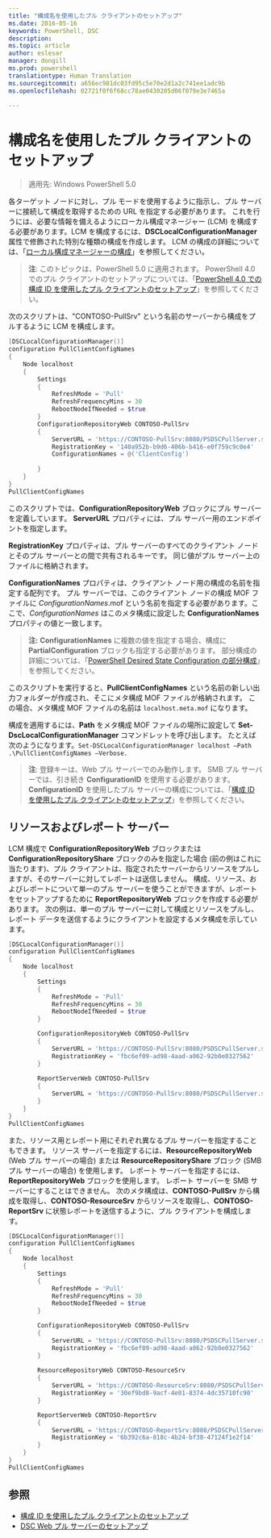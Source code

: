 ```yaml
---
title: "構成名を使用したプル クライアントのセットアップ"
ms.date: 2016-05-16
keywords: PowerShell, DSC
description: 
ms.topic: article
author: eslesar
manager: dongill
ms.prod: powershell
translationtype: Human Translation
ms.sourcegitcommit: a656ec981dc03fd95c5e70e2d1a2c741ee1adc9b
ms.openlocfilehash: 02721f0f6f68cc78ae0430205d06f079e3e7465a

---
```


# 構成名を使用したプル クライアントのセットアップ

> 適用先: Windows PowerShell 5.0

各ターゲット ノードに対し、プル モードを使用するように指示し、プル サーバーに接続して構成を取得するための URL を指定する必要があります。 これを行うには、必要な情報を備えるようにローカル構成マネージャー (LCM) を構成する必要があります。LCM を構成するには、**DSCLocalConfigurationManager** 属性で修飾された特別な種類の構成を作成します。 LCM の構成の詳細については、「[ローカル構成マネージャーの構成](metaConfig.md)」を参照してください。

> **注**: このトピックは、PowerShell 5.0 に適用されます。 PowerShell 4.0 でのプル クライアントのセットアップについては、「[PowerShell 4.0 での構成 ID を使用したプル クライアントのセットアップ](pullClientConfigID4.md)」を参照してください。

次のスクリプトは、"CONTOSO-PullSrv" という名前のサーバーから構成をプルするように LCM を構成します。

```powershell
[DSCLocalConfigurationManager()]
configuration PullClientConfigNames
{
    Node localhost
    {
        Settings
        {
            RefreshMode = 'Pull'
            RefreshFrequencyMins = 30 
            RebootNodeIfNeeded = $true
        }
        ConfigurationRepositoryWeb CONTOSO-PullSrv
        {
            ServerURL = 'https://CONTOSO-PullSrv:8080/PSDSCPullServer.svc'
            RegistrationKey = '140a952b-b9d6-406b-b416-e0f759c9c0e4'
            ConfigurationNames = @('ClientConfig')
            
        }      
    }
}
PullClientConfigNames
```

このスクリプトでは、**ConfigurationRepositoryWeb** ブロックにプル サーバーを定義しています。 **ServerURL** プロパティには、プル サーバー用のエンドポイントを指定します。

**RegistrationKey** プロパティは、プル サーバーのすべてのクライアント ノードとそのプル サーバーとの間で共有されるキーです。 同じ値がプル サーバー上のファイルに格納されます。 

**ConfigurationNames** プロパティは、クライアント ノード用の構成の名前を指定する配列です。 プル サーバーでは、このクライアント ノードの構成 MOF ファイルに *ConfigurationNames*.mof という名前を指定する必要があります。ここで、*ConfigurationNames* はこのメタ構成に設定した **ConfigurationNames** プロパティの値と一致します。

>**注:** **ConfigurationNames** に複数の値を指定する場合、構成に **PartialConfiguration** ブロックも指定する必要があります。 部分構成の詳細については、「[PowerShell Desired State Configuration の部分構成](partialConfigs.md)」を参照してください。

このスクリプトを実行すると、**PullClientConfigNames** という名前の新しい出力フォルダーが作成され、そこにメタ構成 MOF ファイルが格納されます。 この場合、メタ構成 MOF ファイルの名前は `localhost.meta.mof` になります。

構成を適用するには、**Path** をメタ構成 MOF ファイルの場所に設定して **Set-DscLocalConfigurationManager** コマンドレットを呼び出します。 たとえば次のようになります。`Set-DSCLocalConfigurationManager localhost –Path .\PullClientConfigNames –Verbose.`

> **注**: 登録キーは、Web プル サーバーでのみ動作します。 SMB プル サーバーでは、引き続き **ConfigurationID** を使用する必要があります。 **ConfigurationID** を使用したプル サーバーの構成については、「[構成 ID を使用したプル クライアントのセットアップ](PullClientConfigNames.md)」を参照してください。

## リソースおよびレポート サーバー

LCM 構成で **ConfigurationRepositoryWeb** ブロックまたは **ConfigurationRepositoryShare** ブロックのみを指定した場合 (前の例はこれに当たります)、プル クライアントは、指定されたサーバーからリソースをプルしますが、そのサーバーに対してレポートは送信しません。 構成、リソース、およびレポートについて単一のプル サーバーを使うことができますが、レポートをセットアップするために **ReportRepositoryWeb** ブロックを作成する必要があります。 次の例は、単一のプル サーバーに対して構成とリソースをプルし、レポート データを送信するようにクライアントを設定するメタ構成を示しています。

```powershell
[DSCLocalConfigurationManager()]
configuration PullClientConfigNames
{
    Node localhost
    {
        Settings
        {
            RefreshMode = 'Pull'
            RefreshFrequencyMins = 30 
            RebootNodeIfNeeded = $true
        }

        ConfigurationRepositoryWeb CONTOSO-PullSrv
        {
            ServerURL = 'https://CONTOSO-PullSrv:8080/PSDSCPullServer.svc'
            RegistrationKey = 'fbc6ef09-ad98-4aad-a062-92b0e0327562'
        }
        
        ReportServerWeb CONTOSO-PullSrv
        {
            ServerURL = 'https://CONTOSO-PullSrv:8080/PSDSCPullServer.svc'
        }
    }
}
PullClientConfigNames
```

また、リソース用とレポート用にそれぞれ異なるプル サーバーを指定することもできます。 リソース サーバーを指定するには、**ResourceRepositoryWeb** (Web プル サーバーの場合) または **ResourceRepositoryShare** ブロック (SMB プル サーバーの場合) を使用します。
レポート サーバーを指定するには、**ReportRepositoryWeb** ブロックを使用します。 レポート サーバーを SMB サーバーにすることはできません。
次のメタ構成は、**CONTOSO-PullSrv** から構成を取得し、**CONTOSO-ResourceSrv** からリソースを取得し、**CONTOSO-ReportSrv** に状態レポートを送信するように、プル クライアントを構成します。

```powershell
[DSCLocalConfigurationManager()]
configuration PullClientConfigNames
{
    Node localhost
    {
        Settings
        {
            RefreshMode = 'Pull'
            RefreshFrequencyMins = 30 
            RebootNodeIfNeeded = $true
        }

        ConfigurationRepositoryWeb CONTOSO-PullSrv
        {
            ServerURL = 'https://CONTOSO-PullSrv:8080/PSDSCPullServer.svc'
            RegistrationKey = 'fbc6ef09-ad98-4aad-a062-92b0e0327562'
        }
        
        ResourceRepositoryWeb CONTOSO-ResourceSrv
        {
            ServerURL = 'https://CONTOSO-ResourceSrv:8080/PSDSCPullServer.svc'
            RegistrationKey = '30ef9bd8-9acf-4e01-8374-4dc35710fc90'
        }

        ReportServerWeb CONTOSO-ReportSrv
        {
            ServerURL = 'https://CONTOSO-ReportSrv:8080/PSDSCPullServer.svc'
            RegistrationKey = '6b392c6a-818c-4b24-bf38-47124f1e2f14'
        }
    }
}
PullClientConfigNames
```

## 参照

* [構成 ID を使用したプル クライアントのセットアップ](PullClientConfigNames.md)
* [DSC Web プル サーバーのセットアップ](pullServer.md)




<!--HONumber=Oct16_HO1-->



